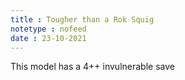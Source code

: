 ```yaml
---
title : Tougher than a Rok Squig
notetype : nofeed
date : 23-10-2021
---
```


This model has a 4++ invulnerable save